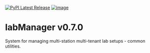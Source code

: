 [![PyPI Latest Release](https://img.shields.io/pypi/v/labManager-common.svg)](https://pypi.org/project/labManager-common/)
[![image](https://img.shields.io/pypi/pyversions/labManager-common.svg)](https://pypi.org/project/labManager-common/)

# labManager v0.7.0
System for managing multi-station multi-tenant lab setups - common utilities.